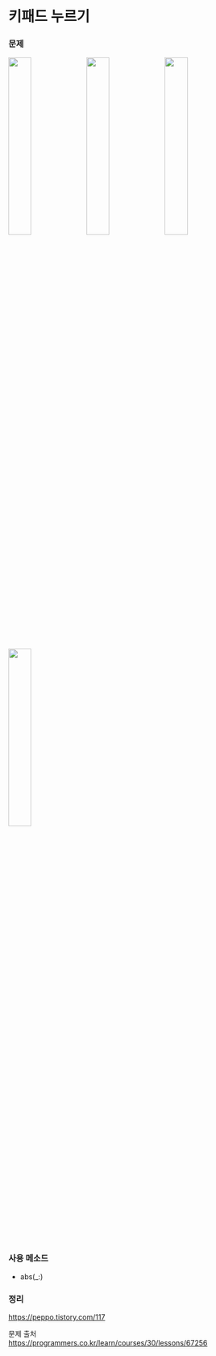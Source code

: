 #  키패드 누르기

### 문제

<img width="30%" src = "https://user-images.githubusercontent.com/64088377/168700167-0ef0f032-8f69-4263-b864-0f061161d075.png">
<img width="30%" src = "https://user-images.githubusercontent.com/64088377/168700165-7d69ae09-6e49-42bc-a18e-86c36221831d.png">
<img width="30%" src = "https://user-images.githubusercontent.com/64088377/168700163-55ab8b3b-adad-4942-bdc5-c536035640d3.png">
<img width="30%" src = "https://user-images.githubusercontent.com/64088377/168700149-042f36fd-bdc4-443f-8c46-8556f469e911.png">

### 사용 메소드 <br>
- abs(_:)

### 정리 <br>
https://peppo.tistory.com/117

문제 출처 <br>
https://programmers.co.kr/learn/courses/30/lessons/67256
